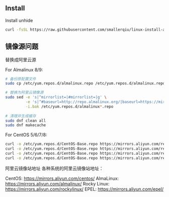 ## Install

Install unhide

```sh
curl -fsSL https://raw.githubusercontent.com/smallerqiu/linux-install-app/main/install_unhide.sh | bash
```

## 镜像源问题

替换成阿里云源

For Almalinux 8/9:
```sh
# 备份原配置文件
sudo cp /etc/yum.repos.d/almalinux.repo /etc/yum.repos.d/almalinux.repo.backup

# 替换为阿里云镜像源
sudo sed -e 's|^mirrorlist=|#mirrorlist=|g' \
         -e 's|^#baseurl=http://repo.almalinux.org/|baseurl=https://mirrors.aliyun.com/|g' \
         -i.bak /etc/yum.repos.d/almalinux*.repo
         
# 清理并生成缓存
sudo dnf clean all
sudo dnf makecache
```

For CentOS 5/6/7/8:

```sh
curl -o /etc/yum.repos.d/CentOS-Base.repo https://mirrors.aliyun.com/repo/Centos-5.repo
curl -o /etc/yum.repos.d/CentOS-Base.repo https://mirrors.aliyun.com/repo/Centos-6.repo
curl -o /etc/yum.repos.d/CentOS-Base.repo https://mirrors.aliyun.com/repo/Centos-7.repo
curl -o /etc/yum.repos.d/CentOS-Base.repo https://mirrors.aliyun.com/repo/Centos-8.repo
```

阿里云镜像站地址
各种系统的阿里云镜像站地址：

CentOS: https://mirrors.aliyun.com/centos/
AlmaLinux: https://mirrors.aliyun.com/almalinux/
Rocky Linux: https://mirrors.aliyun.com/rockylinux/
EPEL: https://mirrors.aliyun.com/epel/